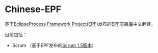 Chinese-EPF
======

基于[EclipseProcess Framework Project(EPF)](http://www.eclipse.org/epf/)发布的[EPF实践库](http://www.eclipse.org/epf/downloads/praclib/praclib_downloads.php)中文翻译。

目前包括：

- Scrum （基于EPF发布的[Scrum 1.5版本](http://www.eclipse.org/downloads/download.php?file=/technology/epf/Scrum/library/scrum_library_1.5_20080820.zip)）

